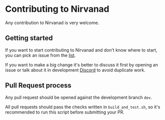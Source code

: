 # Contributing to Nirvanad

Any contribution to Nirvanad is very welcome.

## Getting started

If you want to start contributing to Nirvanad and don't know where to
start, you can pick an issue from the [list](https://github.com/Nirvana-Chain/nirvanad/issues).

If you want to make a big change it's better to discuss it first by
opening an issue or talk about it in development [Discord](https://discord.gg/FmNHC2aESv)
to avoid duplicate work.

## Pull Request process

Any pull request should be opened against the development branch
`dev`.

All pull requests should pass the checks written in
`build_and_test.sh`, so it's recommended to run this script before
submitting your PR.
